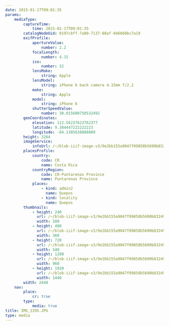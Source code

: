 ```yaml
---
date: 2015-01-17T09:01:35
params:
    mediaType:
        captureTime:
            time: 2015-01-17T09:01:35
        catalogNodeUid: 0197cbff-7a80-7137-88af-046660bc7a19
        exifProfile:
            apertureValue:
                number: 2.2
            focalLength:
                number: 4.15
            iso:
                number: 32
            lensMake:
                string: Apple
            lensModel:
                string: iPhone 6 back camera 4.15mm f/2.2
            make:
                string: Apple
            model:
                string: iPhone 6
            shutterSpeedValue:
                number: 30.015600750532492
        geoCoordinates:
            elevation: 112.56237623762377
            latitude: 9.384447222222223
            longitude: -84.1385638888889
        height: 3264
        imageService:
            infoUrl: /~/blob-iiif-image-v3/9e2bb155a9047f09858b5690b832493af72935ee09904b39af896e3ba8dabe61/info.json
        placesProfile:
            country:
                code: CR
                name: Costa Rica
            countryRegion:
                code: CR-Puntarenas Province
                name: Puntarenas Province
            places:
                - kind: admin2
                  name: Quepos
                - kind: locality
                  name: Quepos
        thumbnails:
            - height: 240
              url: /~/blob-iiif-image-v3/9e2bb155a9047f09858b5690b832493af72935ee09904b39af896e3ba8dabe61/full/180%2C240/0/default.jpg
              width: 180
            - height: 480
              url: /~/blob-iiif-image-v3/9e2bb155a9047f09858b5690b832493af72935ee09904b39af896e3ba8dabe61/full/360%2C480/0/default.jpg
              width: 360
            - height: 720
              url: /~/blob-iiif-image-v3/9e2bb155a9047f09858b5690b832493af72935ee09904b39af896e3ba8dabe61/full/540%2C720/0/default.jpg
              width: 540
            - height: 1280
              url: /~/blob-iiif-image-v3/9e2bb155a9047f09858b5690b832493af72935ee09904b39af896e3ba8dabe61/full/960%2C1280/0/default.jpg
              width: 960
            - height: 1920
              url: /~/blob-iiif-image-v3/9e2bb155a9047f09858b5690b832493af72935ee09904b39af896e3ba8dabe61/full/1440%2C1920/0/default.jpg
              width: 1440
        width: 2448
    nav:
        place:
            cr: true
        type:
            media: true
title: IMG_2295.JPG
type: media
---
```

